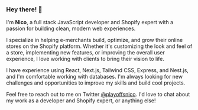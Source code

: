 ### Hey there! 🙌

I'm **Nico**, a full stack JavaScript developer and Shopify expert with a passion for building clean, modern web experiences.

I specialize in helping e-merchants build, optimize, and grow their online stores on the Shopify platform. Whether it's customizing the look and feel of a store, implementing new features, or improving the overall user experience, I love working with clients to bring their vision to life.

I have experience using React, Next.js, Tailwind CSS, Express, and Nest.js, and I'm comfortable working with databases. I'm always looking for new challenges and opportunities to improve my skills and build cool projects.

Feel free to reach out to me on Twitter [@playoffsnico](https://twitter.com/playoffsnico). I'd love to chat about my work as a developer and Shopify expert, or anything else!
